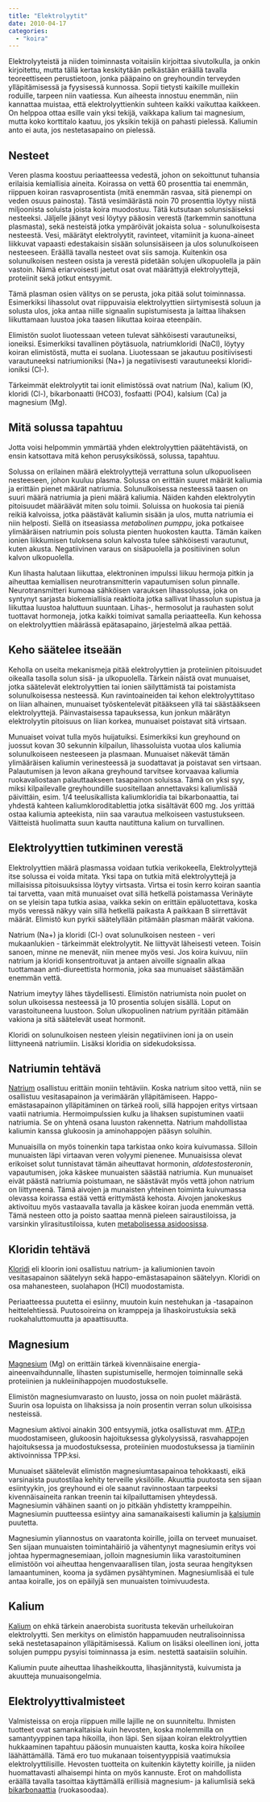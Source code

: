 ```yaml
---
title: "Elektrolyytit"
date: 2010-04-17
categories: 
  - "koira"
---
```


Elektrolyyteistä ja niiden toiminnasta voitaisiin kirjoittaa sivutolkulla, ja onkin kirjoitettu, mutta tällä kertaa keskitytään pelkästään eräällä tavalla teoreettiseen perustietoon, jonka pääpaino on greyhoundin terveyden ylläpitämisessä ja fyysisessä kunnossa. Sopii tietysti kaikille muillekin roduille, tarpeen niin vaatiessa. Kun aiheesta innostuu enemmän, niin kannattaa muistaa, että elektrolyyttienkin suhteen kaikki vaikuttaa kaikkeen. On helppoa ottaa esille vain yksi tekijä, vaikkapa kalium tai magnesium, mutta koko korttitalo kaatuu, jos yksikin tekijä on pahasti pielessä. Kaliumin anto ei auta, jos nestetasapaino on pielessä.

<!--more-->

## Nesteet

Veren plasma koostuu periaatteessa vedestä, johon on sekoittunut tuhansia erilaisia kemiallisia aineita. Koirassa on vettä 60 prosenttia tai enemmän, riippuen koiran rasvaprosentista (mitä enemmän rasvaa, sitä pienempi on veden osuus painosta). Tästä vesimäärästä noin 70 prosenttia löytyy niistä miljoonista soluista joista koira muodostuu. Tätä kutsutaan solunsisäiseksi nesteeksi. Jäljelle jäänyt vesi löytyy pääosin verestä (tarkemmin sanottuna plasmasta), sekä nesteistä jotka ympäröivät jokaista solua - solunulkoisesta nesteestä. Vesi, määrätyt elektrolyytit, ravinteet, vitamiinit ja kuona-aineet liikkuvat vapaasti edestakaisin sisään solunsisäiseen ja ulos solunulkoiseen nesteeseen. Eräällä tavalla nesteet ovat siis samoja. Kuitenkin osa solunulkoisen nesteen osista ja verestä pidetään solujen ulkopuolella ja päin vastoin. Nämä eriarvoisesti jaetut osat ovat määrättyjä elektrolyyttejä, proteiinit sekä jotkut entsyymit.

Tämä plasman osien välitys on se perusta, joka pitää solut toiminnassa. Esimerkiksi lihassolut ovat riippuvaisia elektrolyyttien siirtymisestä soluun ja solusta ulos, joka antaa niille signaalin supistumisesta ja laittaa lihaksen liikuttamaan luustoa joka taasen liikuttaa koiraa eteenpäin.

Elimistön suolot liuotessaan veteen tulevat sähköisesti varautuneiksi, ioneiksi. Esimerkiksi tavallinen pöytäsuola, natriumkloridi (NaCl), löytyy koiran elimistöstä, mutta ei suolana. Liuotessaan se jakautuu positiivisesti varautuneeksi natriumioniksi (Na+) ja negatiivisesti varautuneeksi kloridi-ioniksi (Cl-).

Tärkeimmät elektrolyytit tai ionit elimistössä ovat natrium (Na), kalium (K), kloridi (Cl-), bikarbonaatti (HCO3), fosfaatti (PO4), kalsium (Ca) ja magnesium (Mg).

## Mitä solussa tapahtuu

Jotta voisi helpommin ymmärtää yhden elektrolyyttien päätehtävistä, on ensin katsottava mitä kehon perusyksikössä, solussa, tapahtuu.

Solussa on erilainen määrä elektrolyyttejä verrattuna solun ulkopuoliseen nesteeseen, johon kuuluu plasma. Solussa on erittäin suuret määrät kaliumia ja erittäin pienet määrät natriumia. Solunulkoisessa nesteessä taasen on suuri määrä natriumia ja pieni määrä kaliumia. Näiden kahden elektrolyytin pitoisuudet määräävät miten solu toimii. Soluissa on huokosia tai pieniä reikiä kalvoissa, jotka päästävät kaliumin sisään ja ulos, mutta natriumia ei niin helposti. Siellä on itseasiassa _metabolinen pumppu_, joka potkaisee ylimääräisen natriumin pois solusta pienten huokosten kautta. Tämän kaiken ionien liikkumisen tuloksena solun kalvosta tulee sähköisesti varautunut, kuten akusta. Negatiivinen varaus on sisäpuolella ja positiivinen solun kalvon ulkopuolella.

Kun lihasta halutaan liikuttaa, elektroninen impulssi liikuu hermoja pitkin ja aiheuttaa kemiallisen neurotransmitterin vapautumisen solun pinnalle. Neurotransmitteri kumoaa sähköisen varauksen lihassolussa, joka on syntynyt sarjasta biokemiallisia reaktioita jotka sallivat lihassolun supistua ja liikuttaa luustoa haluttuun suuntaan. Lihas-, hermosolut ja rauhasten solut tuottavat hormoneja, jotka kaikki toimivat samalla periaatteella. Kun kehossa on elektrolyyttien määrässä epätasapaino, järjestelmä alkaa pettää.

## Keho säätelee itseään

Keholla on useita mekanismeja pitää elektrolyyttien ja proteiinien pitoisuudet oikealla tasolla solun sisä- ja ulkopuolella. Tärkein näistä ovat munuaiset, jotka säätelevät elektrolyyttien tai ionien säilyttämistä tai poistamista solunulkoisessa nesteessä. Kun ravintoaineiden tai kehon elektrolyyttitaso on liian alhainen, munuaiset työskentelevät pitääkseen yllä tai säästääkseen elektrolyyttejä. Päinvastaisessa tapauksessa, kun jonkun määrätyn elektrolyytin pitoisuus on liian korkea, munuaiset poistavat sitä virtsaan.

Munuaiset voivat tulla myös huijatuiksi. Esimerkiksi kun greyhound on juossut kovan 30 sekunnin kilpailun, lihassoluista vuotaa ulos kaliumia solunulkoiseen nesteeseen ja plasmaan. Munuaiset näkevät tämän ylimääräisen kaliumin verinesteessä ja suodattavat ja poistavat sen virtsaan. Palautumisen ja levon aikana greyhound tarvitsee korvaavaa kaliumia ruokavaliostaan palauttaakseen tasapainon soluissa. Tämä on yksi syy, miksi kilpailevalle greyhoundille suositellaan annettavaksi kaliumlisää päivittäin, esim. 1/4 teelusikallista kaliumkloridia tai bikarbonaattia, tai yhdestä kahteen kaliumkloroditablettia jotka sisältävät 600 mg. Jos yrittää ostaa kaliumia apteekista, niin saa varautua melkoiseen vastustukseen. Väitteistä huolimatta suun kautta nautittuna kalium on turvallinen.

## Elektrolyyttien tutkiminen verestä

Elektrolyyttien määrä plasmassa voidaan tutkia verikokeella, Elektrolyyttejä itse solussa ei voida mitata. Yksi tapa on tutkia mitä elektrolyyttejä ja millaisissa pitoisuuksissa löytyy virtsasta. Virtsa ei tosin kerro koiran saantia tai tarvetta, vaan mitä munuaiset ovat sillä hetkellä poistamassa Verinäyte on se yleisin tapa tutkia asiaa, vaikka sekin on erittäin epäluotettava, koska myös veressä näkyy vain sillä hetkellä paikasta A paikkaan B siirrettävät määrät. Elimistö kun pyrkii säätelyllään pitämään plasman määrät vakiona.

Natrium (Na+) ja kloridi (Cl-) ovat solunulkoisen nesteen - veri mukaanlukien - tärkeimmät elektrolyytit. Ne liittyvät läheisesti veteen. Toisin sanoen, minne ne menevät, niin menee myös vesi. Jos koira kuivuu, niin natrium ja kloridi konsentroituvat ja antaen aivoille signaalin alkaa tuottamaan anti-diureettista hormonia, joka saa munuaiset säästämään enemmän vettä.

Natrium imeytyy lähes täydellisesti. Elimistön natriumista noin puolet on solun ulkoisessa nesteessä ja 10 prosentia solujen sisällä. Loput on varastoituneena luustoon. Solun ulkopuolinen natrium pyritään pitämään vakiona ja sitä säätelevät useat hormonit.

Kloridi on solunulkoisen nesteen yleisin negatiivinen ioni ja on usein liittyneenä natriumiin. Lisäksi kloridia on sidekudoksissa.

## Natriumin tehtävä

[Natrium](https://www.katiska.eu/tieto/koira-tarve-mineraali/natrium/ "Natrium") osallistuu erittäin moniin tehtäviin. Koska natrium sitoo vettä, niin se osallistuu vesitasapainon ja verimäärän ylläpitämiseen. Happo-emästasapainon ylläpitäminen on tärkeä rooli, sillä happojen eritys virtsaan vaatii natriumia. Hermoimpulssien kulku ja lihaksen supistuminen vaatii natriumia. Se on yhtenä osana luuston rakennetta. Natrium mahdollistaa kaliumin kanssa glukoosin ja aminohappojen pääsyn soluihin.

Munuaisilla on myös toinenkin tapa tarkistaa onko koira kuivumassa. Silloin munuaisten läpi virtaavan veren volyymi pienenee. Munuaisissa olevat erikoiset solut tunnistavat tämän aiheuttavat hormonin, _aldotestosteronin_, vapautumisen, joka käskee munuaisten säästää natriumia. Kun munuaiset eivät päästä natriumia poistumaan, ne säästävät myös vettä johon natrium on liittyneenä. Tämä aivojen ja munaisten yhteinen toiminta kuivumassa olevassa koirassa estää vettä erittymästä kehosta. Aivojen janokeskus aktivoituu myös vastaavalla tavalla ja käskee koiran juoda enemmän vettä. Tämä nesteen otto ja poisto saattaa mennä pieleen sairaustiloissa, ja varsinkin ylirasitustiloissa, kuten [metabolisessa asidoosissa](https://www.katiska.eu/terveys/rasitus-terveys/metabolinen-asidoosi/).

## Kloridin tehtävä

[Kloridi](https://www.katiska.eu/tieto/koira-tarve-mineraali/kloridi-kloori/ "Kloridi (kloori)") eli kloorin ioni osallistuu natrium- ja kaliumionien tavoin vesitasapainon säätelyyn sekä happo-emästasapainon säätelyyn. Kloridi on osa mahanesteen, suolahapon (HCl) muodostamista.

Periaatteessa puutetta ei esiinny, muutoin kuin nestehukan ja -tasapainon heittelehtiessä. Puutosoireina on kramppeja ja lihaskoirustuksia sekä ruokahaluttomuutta ja apaattisuutta.

## Magnesium

[Magnesium](https://www.katiska.eu/tieto/koira-tarve-mineraali/magnesium/ "Magnesium") (Mg) on erittäin tärkeä kivennäisaine energia-aineenvaihdunnalle, lihasten supistumiselle, hermojen toiminnalle sekä proteiinien ja nukleiinihappojen muodostukselle.

Elimistön magnesiumvarasto on luusto, jossa on noin puolet määrästä. Suurin osa lopuista on lihaksissa ja noin prosentin verran solun ulkoisissa nesteissä.

Magnesium aktivoi ainakin 300 entsyymiä, jotka osallistuvat mm. [ATP:n](https://www.katiska.eu/tieto/sprinttikoirat/energia-aineenvaihdunta/) muodostamiseen, glukoosin hajoituksessa glykolyysissä, rasvahappojen hajoituksessa ja muodostuksessa, proteiinien muodostuksessa ja tiamiinin aktivoinnissa TPP:ksi.

Munuaiset säätelevät elimistön magnesiumtasapainoa tehokkaasti, eikä varsinaista puutostilaa kehity terveille yksilöille. Akuuttia puutosta sen sijaan esiintyykin, jos greyhound ei ole saanut ravinnostaan tarpeeksi kivennäisaineita rankan treenin tai kilpailuttamisen yhteydessä. Magnesiumin vähäinen saanti on jo pitkään yhdistetty kramppeihin. Magnesiumin puutteessa esiintyy aina samanaikaisesti kaliumin ja [kalsiumin](https://www.katiska.eu/tieto/kalsium/kalsium/) puutetta.

Magnesiumin yliannostus on vaaratonta koirille, joilla on terveet munuaiset. Sen sijaan munuaisten toimintahäiriö ja vähentynyt magnesiumin eritys voi johtaa hypermagnesemiaan, jolloin magnesiumin liika varastoituminen elimistöön voi aiheuttaa hengenvaarallisen tilan, josta seuraa hengityksen lamaantuminen, kooma ja sydämen pysähtyminen. Magnesiumlisää ei tule antaa koiralle, jos on epäilyjä sen munuaisten toimivuudesta.

## Kalium

[Kalium](https://www.katiska.eu/tieto/koira-tarve-mineraali/kalium/) on ehkä tärkein anaerobista suoritusta tekevän urheilukoiran elektrolyytti. Sen merkitys on elimistön happamuuden neutralisoinnissa sekä nestetasapainon ylläpitämisessä. Kalium on lisäksi oleellinen ioni, jotta solujen pumppu pysyisi toiminnassa ja esim. nestettä saataisiin soluihin.

Kaliumin puute aiheuttaa lihasheikkoutta, lihasjännitystä, kuivumista ja akuutteja munuaisongelmia.

## Elektrolyyttivalmisteet

Valmisteissa on eroja riippuen mille lajille ne on suunniteltu. Ihmisten tuotteet ovat samankaltaisia kuin hevosten, koska molemmilla on samantyyppinen tapa hikoilla, ihon läpi. Sen sijaan koiran elektrolyyttien hukkaaminen tapahtuu pääosin munuaisten kautta, koska koira hikoilee läähättämällä. Tämä ero tuo mukanaan toisentyyppisiä vaatimuksia elektrolyyttilisille. Hevosten tuotteita on kuitenkin käytetty koirille, ja niiden huomattavasti alhaisempi hinta on myös kannuste. Erot on mahdollista eräällä tavalla tasoittaa käyttämällä erillisiä magnesium- ja kaliumlisiä sekä [bikarbonaattia](https://www.katiska.eu/ravitsemus/kivennaisaineet/bikarbonaatti/ "Bikarbonaatti") (ruokasoodaa).
